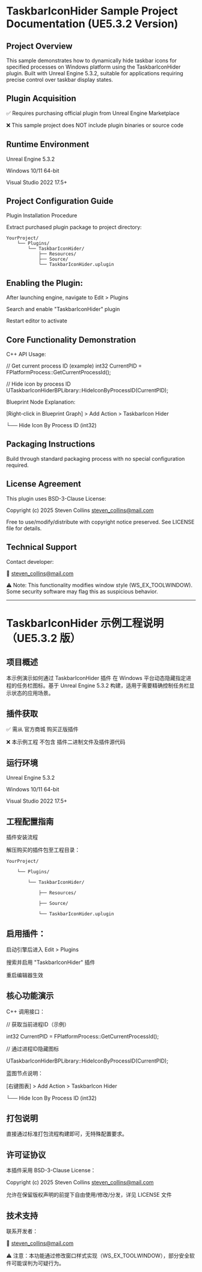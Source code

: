 TaskbarIconHider Sample Project Documentation (UE5.3.2 Version)
=
Project Overview
-
This sample demonstrates how to dynamically hide taskbar icons for specified processes on Windows platform using the TaskbarIconHider plugin. Built with Unreal Engine 5.3.2, suitable for applications requiring precise control over taskbar display states.

Plugin Acquisition
-
✅ Requires purchasing official plugin from Unreal Engine Marketplace

❌ This sample project does NOT include plugin binaries or source code


Runtime Environment
-
Unreal Engine 5.3.2

Windows 10/11 64-bit

Visual Studio 2022 17.5+


Project Configuration Guide
-

Plugin Installation Procedure

Extract purchased plugin package to project directory:

    YourProject/
        └── Plugins/
            └── TaskbarIconHider/
                ├── Resources/
                ├── Source/ 
                └── TaskbarIconHider.uplugin

        
Enabling the Plugin:
-
After launching engine, navigate to Edit > Plugins

Search and enable "TaskbarIconHider" plugin

Restart editor to activate


Core Functionality Demonstration
-
C++ API Usage:

// Get current process ID (example)
int32 CurrentPID = FPlatformProcess::GetCurrentProcessId();

// Hide icon by process ID
UTaskbarIconHiderBPLibrary::HideIconByProcessID(CurrentPID);


Blueprint Node Explanation:

[Right-click in Blueprint Graph] > Add Action > TaskbarIcon Hider

└── Hide Icon By Process ID (int32)


Packaging Instructions
-

Build through standard packaging process with no special configuration required.


License Agreement
-

This plugin uses BSD-3-Clause License:

Copyright (c) 2025 Steven Collins <steven_collins@mail.com>

Free to use/modify/distribute with copyright notice preserved. See LICENSE file for details.


Technical Support
-

Contact developer:

📧 steven_collins@mail.com

⚠️ Note: This functionality modifies window style (WS_EX_TOOLWINDOW). Some security software may flag this as suspicious behavior.

---

TaskbarIconHider 示例工程说明（UE5.3.2 版）
=
项目概述
-
本示例演示如何通过 TaskbarIconHider 插件 在 Windows 平台动态隐藏指定进程的任务栏图标。基于 Unreal Engine 5.3.2 构建，适用于需要精确控制任务栏显示状态的应用场景。

插件获取
-
✅ 需从 官方商城 购买正版插件

❌ 本示例工程 不包含 插件二进制文件及插件源代码


运行环境
-
Unreal Engine 5.3.2

Windows 10/11 64-bit

Visual Studio 2022 17.5+


工程配置指南
-

插件安装流程

解压购买的插件包至工程目录：


    YourProject/

        └── Plugins/

            └── TaskbarIconHider/
    
                ├── Resources/
        
                ├── Source/ 
        
                └── TaskbarIconHider.uplugin

        
启用插件：
-
启动引擎后进入 Edit > Plugins

搜索并启用 "TaskbarIconHider" 插件

重启编辑器生效


核心功能演示
-
C++ 调用接口：

// 获取当前进程ID（示例）

int32 CurrentPID = FPlatformProcess::GetCurrentProcessId();

// 通过进程ID隐藏图标

UTaskbarIconHiderBPLibrary::HideIconByProcessID(CurrentPID);


蓝图节点说明：

[右键图表] > Add Action > TaskbarIcon Hider


└── Hide Icon By Process ID (int32)


打包说明
-

直接通过标准打包流程构建即可，无特殊配置要求。


许可证协议
-

本插件采用 BSD-3-Clause License：

Copyright (c) 2025 Steven Collins <steven_collins@mail.com>

允许在保留版权声明的前提下自由使用/修改/分发，详见 LICENSE 文件


技术支持
-

联系开发者：

📧 steven_collins@mail.com

⚠️ 注意：本功能通过修改窗口样式实现（WS_EX_TOOLWINDOW），部分安全软件可能误判为可疑行为。
